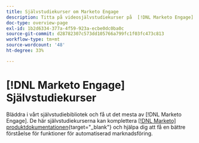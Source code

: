 ```yaml
---
title: Självstudiekurser om Marketo Engage
description: Titta på videosjälvstudiekurser på  [!DNL Marketo Engage]. Förbättra din förståelse för hur du använder funktioner för automatiserad marknadsföring med mera.
doc-type: overview-page
exl-id: 1b2d6334-377a-4f59-923a-ecbe0dc0ba0c
source-git-commit: d28782307c573dd105766a799fc1f03fc473c813
workflow-type: tm+mt
source-wordcount: '48'
ht-degree: 33%

---
```


# [!DNL Marketo Engage] Självstudiekurser

Bläddra i vårt självstudiebibliotek och få ut det mesta av [!DNL Marketo Engage]. De här självstudiekurserna kan komplettera [[!DNL Marketo] produktdokumentationen](https://experienceleague.adobe.com/docs/marketo/using/home.html){target="_blank"} och hjälpa dig att få en bättre förståelse för funktioner för automatiserad marknadsföring.

<div id="recs-overview-body-1"></div>
<div id="recs-overview-body-2"></div>
<div id="recs-overview-body-3"></div>
<div id="recs-overview-body-4"></div>
<div id="recs-overview-body-5"></div>
<div id="recs-overview-body-6"></div>
